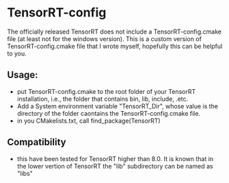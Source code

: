 # TensorRT-config
The officially released TensorRT does not include a TensorRT-config.cmake file (at least not for the windows version). This is a custom version of TensorRT-config.cmake file that I wrote myself, hopefully this can be helpful to you.

## Usage:

- put TensorRT-config.cmake to the root folder of your TensorRT installation, i.e., the folder that contains bin, lib, include, .etc.
- Add a System environment variable "TensorRT_Dir", whose value is the directory of the folder caontains the TensorRT-config.cmake file.
- in you CMakelists.txt, call find_package(TensorRT)

## Compatibility
- this have been tested for TensorRT higher than 8.0. It is known that in the lower vertion of TensorRT the "lib" subdirectory can be named as "libs"

